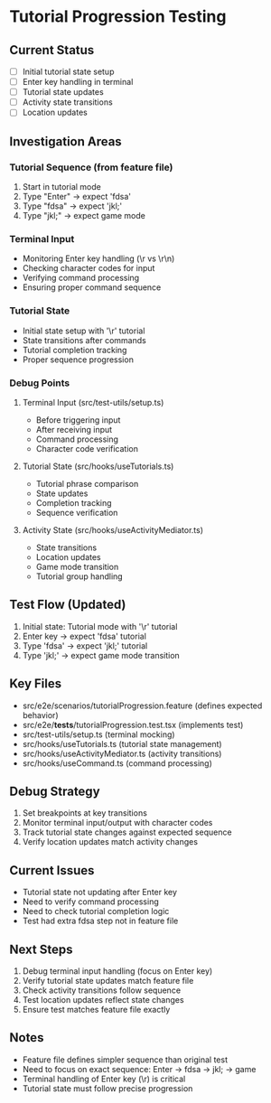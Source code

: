 # Tutorial Progression Testing

## Current Status
- [ ] Initial tutorial state setup
- [ ] Enter key handling in terminal
- [ ] Tutorial state updates
- [ ] Activity state transitions
- [ ] Location updates

## Investigation Areas

### Tutorial Sequence (from feature file)
1. Start in tutorial mode
2. Type "Enter" -> expect 'fdsa'
3. Type "fdsa" -> expect 'jkl;'
4. Type "jkl;" -> expect game mode

### Terminal Input
- Monitoring Enter key handling (\r vs \r\n)
- Checking character codes for input
- Verifying command processing
- Ensuring proper command sequence

### Tutorial State
- Initial state setup with '\r' tutorial
- State transitions after commands
- Tutorial completion tracking
- Proper sequence progression

### Debug Points
1. Terminal Input (src/test-utils/setup.ts)
   - Before triggering input
   - After receiving input
   - Command processing
   - Character code verification

2. Tutorial State (src/hooks/useTutorials.ts)
   - Tutorial phrase comparison
   - State updates
   - Completion tracking
   - Sequence verification

3. Activity State (src/hooks/useActivityMediator.ts)
   - State transitions
   - Location updates
   - Game mode transition
   - Tutorial group handling

## Test Flow (Updated)
1. Initial state: Tutorial mode with '\r' tutorial
2. Enter key -> expect 'fdsa' tutorial
3. Type 'fdsa' -> expect 'jkl;' tutorial
4. Type 'jkl;' -> expect game mode transition

## Key Files
- src/e2e/scenarios/tutorialProgression.feature (defines expected behavior)
- src/e2e/__tests__/tutorialProgression.test.tsx (implements test)
- src/test-utils/setup.ts (terminal mocking)
- src/hooks/useTutorials.ts (tutorial state management)
- src/hooks/useActivityMediator.ts (activity transitions)
- src/hooks/useCommand.ts (command processing)

## Debug Strategy
1. Set breakpoints at key transitions
2. Monitor terminal input/output with character codes
3. Track tutorial state changes against expected sequence
4. Verify location updates match activity changes

## Current Issues
- Tutorial state not updating after Enter key
- Need to verify command processing
- Need to check tutorial completion logic
- Test had extra fdsa step not in feature file

## Next Steps
1. Debug terminal input handling (focus on Enter key)
2. Verify tutorial state updates match feature file
3. Check activity transitions follow sequence
4. Test location updates reflect state changes
5. Ensure test matches feature file exactly

## Notes
- Feature file defines simpler sequence than original test
- Need to focus on exact sequence: Enter -> fdsa -> jkl; -> game
- Terminal handling of Enter key (\r) is critical
- Tutorial state must follow precise progression
